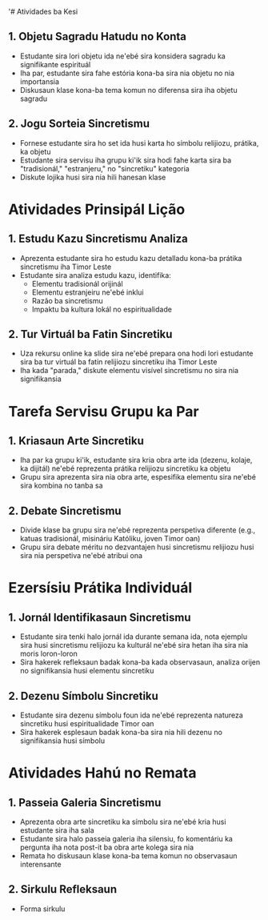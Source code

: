 '# Atividades ba Kesi

## 1. Objetu Sagradu Hatudu no Konta

- Estudante sira lori objetu ida ne'ebé sira konsidera sagradu ka signifikante espirituál
- Iha par, estudante sira fahe estória kona-ba sira nia objetu no nia importansia
- Diskusaun klase kona-ba tema komun no diferensa sira iha objetu sagradu

## 2. Jogu Sorteia Sincretismu

- Fornese estudante sira ho set ida husi karta ho símbolu relijiozu, prátika, ka objetu
- Estudante sira servisu iha grupu ki'ik sira hodi fahe karta sira ba "tradisionál," "estranjeru," no "sincretiku" kategoria
- Diskute lojika husi sira nia hili hanesan klase

# Atividades Prinsipál Lição

## 1. Estudu Kazu Sincretismu Analiza

- Aprezenta estudante sira ho estudu kazu detalladu kona-ba prátika sincretismu iha Timor Leste
- Estudante sira analiza estudu kazu, identifika:
  * Elementu tradisionál orijinál
  * Elementu estranjeiru ne'ebé inklui
  * Razão ba sincretismu
  * Impaktu ba kultura lokál no espiritualidade

## 2. Tur Virtuál ba Fatin Sincretiku

- Uza rekursu online ka slide sira ne'ebé prepara ona hodi lori estudante sira ba tur virtuál ba fatin relijiozu sincretiku iha Timor Leste
- Iha kada "parada," diskute elementu visível sincretismu no sira nia signifikansia

# Tarefa Servisu Grupu ka Par

## 1. Kriasaun Arte Sincretiku

- Iha par ka grupu ki'ik, estudante sira kria obra arte ida (dezenu, kolaje, ka dijitál) ne'ebé reprezenta prátika relijiozu sincretiku ka objetu
- Grupu sira aprezenta sira nia obra arte, espesifika elementu sira ne'ebé sira kombina no tanba sa

## 2. Debate Sincretismu

- Divide klase ba grupu sira ne'ebé reprezenta perspetiva diferente (e.g., katuas tradisionál, misináriu Katóliku, joven Timor oan)
- Grupu sira debate méritu no dezvantajen husi sincretismu relijiozu husi sira nia perspetiva ne'ebé atribui ona

# Ezersísiu Prátika Individuál

## 1. Jornál Identifikasaun Sincretismu

- Estudante sira tenki halo jornál ida durante semana ida, nota ejemplu sira husi sincretismu relijiozu ka kulturál ne'ebé sira hetan iha sira nia moris loron-loron
- Sira hakerek refleksaun badak kona-ba kada observasaun, analiza orijen no signifikansia husi elementu sincretiku

## 2. Dezenu Símbolu Sincretiku

- Estudante sira dezenu símbolu foun ida ne'ebé reprezenta natureza sincretiku husi espiritualidade Timor oan
- Sira hakerek esplesaun badak kona-ba sira nia hili dezenu no signifikansia husi símbolu

# Atividades Hahú no Remata

## 1. Passeia Galeria Sincretismu

- Aprezenta obra arte sincretiku ka símbolu sira ne'ebé kria husi estudante sira iha sala
- Estudante sira halo passeia galeria iha silensiu, fo komentáriu ka pergunta iha nota post-it ba obra arte kolega sira nia
- Remata ho diskusaun klase kona-ba tema komun no observasaun interensante

## 2. Sirkulu Refleksaun

- Forma sirkulu